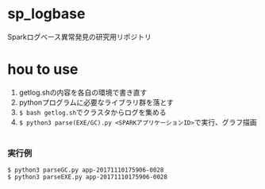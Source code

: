 # sp_logbase
Sparkログベース異常発見の研究用リポジトリ

# hou to use
1. getlog.shの内容を各自の環境で書き直す　
2. pythonプログラムに必要なライブラリ群を落とす
3. ```$ bash getlog.sh```でクラスタからログを集める
4. ```$ python3 parse(EXE/GC).py <SPARKアプリケーションID>```で実行、グラフ描画  
### 実行例
```
$ python3 parseGC.py app-20171110175906-0028
$ python3 parseEXE.py app-20171110175906-0028
```
